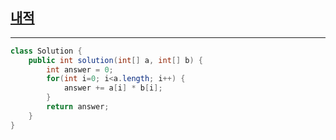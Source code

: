## [내적](https://programmers.co.kr/learn/courses/30/lessons/70128)
***
```java
class Solution {
    public int solution(int[] a, int[] b) {
        int answer = 0;
        for(int i=0; i<a.length; i++) {
            answer += a[i] * b[i];
        }
        return answer;
    }
}
```